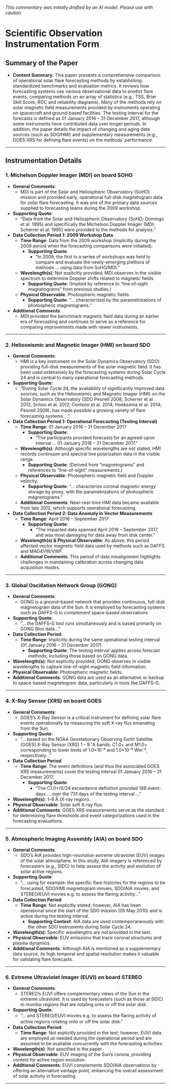 _This commentary was initially drafted by an AI model. Please use with caution_

# Scientific Observation Instrumentation Form

## Summary of the Paper
- **Content Summary**: This paper presents a comprehensive comparison of operational solar flare forecasting methods by establishing standardized benchmarks and evaluation metrics. It reviews how forecasting systems use various observational data to predict flare events, comparing methods on an array of statistics (e.g., TSS, Brier Skill Score, ROC and reliability diagrams). Many of the methods rely on solar magnetic field measurements provided by instruments operating on spacecraft and ground‐based facilities. The testing interval for the forecasts is defined as 01 January 2016 – 31 December 2017, although some instruments have contributed data over longer periods. In addition, the paper details the impact of changing and aging data sources (such as SDO/HMI) and supplementary measurements (e.g., GOES XRS for defining flare events) on the methods’ performance.

---

## Instrumentation Details

### 1. Michelson Doppler Imager (MDI) on board SOHO
- **General Comments**:
   - MDI is part of the Solar and Heliospheric Observatory (SoHO) mission and provided early, operational full-disk magnetogram data for solar flare forecasting. It was one of the primary data sources supplied to forecasting teams during the 2009 workshop.
- **Supporting Quote**:
   - “Data from the Solar and Heliospheric Observatory (SoHO; Domingo et al. 1995) and specifically the Michelson Doppler Imager (MDI; Scherrer et al. 1995) were provided to the methods for analysis.”
- **Data Collection Period 1: 2009 Workshop Data**
   - **Time Range**: Data from the 2009 workshop (implicitly during the 2009 period when the forecasting comparisons were initiated).
      - **Supporting Quote**:
         - “In 2009, the first in a series of workshops was held to compare and evaluate the newly-emerging plethora of methods … using data from SoHO/MDI.”
   - **Wavelength(s)**: Not explicitly provided; MDI observes in the visible spectrum to determine Doppler shifts related to magnetic fields.
      - **Supporting Quote**: (Implied by reference to “line‐of‐sight magnetograms” from previous studies.)
   - **Physical Observable**: Photospheric magnetic fields.
      - **Supporting Quote**: “… characterized by the parametrizations of photospheric magnetograms.”
- **Additional Comments**:
   - MDI provided the benchmark magnetic field data during an earlier era of forecasting and continues to serve as a reference for comparing improvements made with newer instruments.

---

### 2. Helioseismic and Magnetic Imager (HMI) on board SDO
- **General Comments**:
   - HMI is a key instrument on the Solar Dynamics Observatory (SDO) providing full-disk measurements of the solar magnetic field. It has been used extensively by the forecasting systems during Solar Cycle 24 and is central to many operational forecasting methods.
- **Supporting Quote**:
   - “During Solar Cycle 24, the availability of significantly improved data sources, such as the Helioseismic and Magnetic Imager (HMI) on the Solar Dynamics Observatory (SDO Pesnell 2008; Scherrer et al. 2012; Schou et al. 2012; Centeno et al. 2014; Hoeksema et al. 2014; Pesnell 2008), has made possible a growing variety of ﬂare forecasting systems …”
- **Data Collection Period 1: Operational Forecasting (Testing Interval)**
   - **Time Range**: 01 January 2016 – 31 December 2017
      - **Supporting Quote**:
         - “The participants provided forecasts for an agreed-upon interval … 01 January 2016 – 31 December 2017.”
   - **Wavelength(s)**: Although specific wavelengths are not stated, HMI records continuum and spectral line polarization data in the visible range.
      - **Supporting Quote**: (Derived from “magnetograms” and references to “line-of-sight” measurements.)
   - **Physical Observable**: Photospheric magnetic field and Doppler velocity.
      - **Supporting Quote**: “... characterize coronal magnetic energy storage by proxy, with the parametrizations of photospheric magnetograms.”
   - **Additional Comments**: Near-real-time HMI data became available from late 2012, which supports operational forecasting.
- **Data Collection Period 2: Data Anomaly in Vector Measurements**
   - **Time Range**: April 2016 – September 2017
      - **Supporting Quote**:
         - “The impacted data spanned April 2016 – September 2017, and was most damaging for data away from disk center.”
   - **Wavelength(s) & Physical Observable**: As above; this period affected vector magnetic field data used by methods such as DAFFS and MAG4VW/VWF.
   - **Additional Comments**: This period of data misalignment highlights challenges in maintaining calibration across changing data acquisition modes.

---

### 3. Global Oscillation Network Group (GONG)
- **General Comments**:
   - GONG is a ground-based network that provides continuous, full-disk magnetogram data of the Sun. It is employed by forecasting systems such as DAFFS-G to complement space-based observations.
- **Supporting Quote**:
   - “… the DAFFS-G tool runs simultaneously and is based primarily on GONG Blos data…”
- **Data Collection Period**:
   - **Time Range**: Implicitly during the same operational testing interval (01 January 2016 – 31 December 2017)
      - **Supporting Quote**: The testing interval applies across forecast methods, including those based on GONG data.
- **Wavelength(s)**: Not explicitly provided; GONG observes in visible wavelengths to capture line-of-sight magnetic field information.
- **Physical Observable**: Photospheric magnetic fields.
- **Additional Comments**: GONG data are used as an alternative or backup to space-based magnetogram data, particularly in tools like DAFFS-G.

---

### 4. X-Ray Sensor (XRS) on board GOES
- **General Comments**:
   - GOES’s X-Ray Sensor is a critical instrument for defining solar flare events operationally by measuring the soft X-ray flux emanating from the Sun.
- **Supporting Quote**:
   - “… based on the NOAA Geostationary Observing Earth Satellite (GOES) X-Ray Sensor (XRS) 1 – 8 ˚A bands: C1.0+ and M1.0+ corresponding to lower limits of 1.0×10⁻⁶ and 1.0×10⁻⁵ Wm⁻², respectively…”
- **Data Collection Period**:
   - **Time Range**: The event definitions (and thus the associated GOES XRS measurements) cover the testing interval 01 January 2016 – 31 December 2017.
      - **Supporting Quote**:
         - “The C1.0+/0/24 exceedance deﬁnition provided 188 event-days … over the 731 days of the testing interval …”
- **Wavelength(s)**: 1–8 Å (X-ray region).
- **Physical Observable**: Solar soft X-ray flux.
- **Additional Comments**: GOES XRS measurements serve as the standard for determining flare thresholds and event categorizations used in the forecasting evaluations.

---

### 5. Atmospheric Imaging Assembly (AIA) on board SDO
- **General Comments**:
   - SDO’s AIA provides high-resolution extreme ultraviolet (EUV) images of the solar atmosphere. In this study, AIA imagery is referenced by forecasters (e.g., SIDC) to help assess the activity and evolution of solar active regions.
- **Supporting Quote**:
   - “… using for example: the speciﬁc ﬂare histories for the regions to be forecasted, SDO/HMI magnetogram movies, SDO/AIA movies, and STEREO/EUVI movies e.g. to assess the ﬂaring activity…”
- **Data Collection Period**:
   - **Time Range**: Not explicitly stated; however, AIA has been operational since the start of the SDO mission (05 May 2010) and is active during the testing interval.
      - **Supporting Context**: AIA data are used contemporaneously with the other SDO instruments during Solar Cycle 24.
- **Wavelength(s)**: Specific wavelengths are not provided in the text.
- **Physical Observable**: EUV emissions that trace coronal structures and plasma dynamics.
- **Additional Comments**: Although AIA is mentioned as a supplementary data source, its high temporal and spatial resolution makes it valuable for validating flare forecasts.

---

### 6. Extreme Ultraviolet Imager (EUVI) on board STEREO
- **General Comments**:
   - STEREO’s EUVI offers complementary views of the Sun in the extreme ultraviolet. It is used by forecasters (such as those at SIDC) to monitor regions that are rotating onto or off the solar disk.
- **Supporting Quote**:
   - “… and STEREO/EUVI movies e.g. to assess the ﬂaring activity of active regions rotating onto or oﬀ the solar disk.”
- **Data Collection Period**:
   - **Time Range**: Not explicitly provided in the text; however, EUVI data are employed as needed during the operational period and are assumed to be available concurrently with the forecasting activities.
- **Wavelength(s)**: Not specified in the paper.
- **Physical Observable**: EUV imaging of the Sun’s corona, providing context for active region evolution.
- **Additional Comments**: EUVI complements SDO/AIA observations by offering an alternative vantage point, enhancing the overall assessment of solar activity in forecasting.

---
